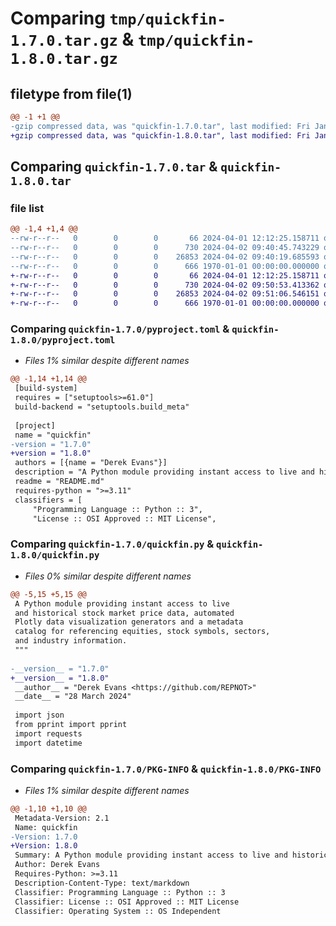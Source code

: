 # Comparing `tmp/quickfin-1.7.0.tar.gz` & `tmp/quickfin-1.8.0.tar.gz`

## filetype from file(1)

```diff
@@ -1 +1 @@
-gzip compressed data, was "quickfin-1.7.0.tar", last modified: Fri Jan  1 00:00:00 2016, max compression
+gzip compressed data, was "quickfin-1.8.0.tar", last modified: Fri Jan  1 00:00:00 2016, max compression
```

## Comparing `quickfin-1.7.0.tar` & `quickfin-1.8.0.tar`

### file list

```diff
@@ -1,4 +1,4 @@
--rw-r--r--   0        0        0       66 2024-04-01 12:12:25.158711 quickfin-1.7.0/README.md
--rw-r--r--   0        0        0      730 2024-04-02 09:40:45.743229 quickfin-1.7.0/pyproject.toml
--rw-r--r--   0        0        0    26853 2024-04-02 09:40:19.685593 quickfin-1.7.0/quickfin.py
--rw-r--r--   0        0        0      666 1970-01-01 00:00:00.000000 quickfin-1.7.0/PKG-INFO
+-rw-r--r--   0        0        0       66 2024-04-01 12:12:25.158711 quickfin-1.8.0/README.md
+-rw-r--r--   0        0        0      730 2024-04-02 09:50:53.413362 quickfin-1.8.0/pyproject.toml
+-rw-r--r--   0        0        0    26853 2024-04-02 09:51:06.546151 quickfin-1.8.0/quickfin.py
+-rw-r--r--   0        0        0      666 1970-01-01 00:00:00.000000 quickfin-1.8.0/PKG-INFO
```

### Comparing `quickfin-1.7.0/pyproject.toml` & `quickfin-1.8.0/pyproject.toml`

 * *Files 1% similar despite different names*

```diff
@@ -1,14 +1,14 @@
 [build-system]
 requires = ["setuptools>=61.0"]
 build-backend = "setuptools.build_meta"
 
 [project]
 name = "quickfin"
-version = "1.7.0"
+version = "1.8.0"
 authors = [{name = "Derek Evans"}]
 description = "A Python module providing instant access to live and historical stock market price data, automated Plotly data visualization generators and a metadata catalog for referencing equities, stock symbols, sectors, and industry information."
 readme = "README.md"
 requires-python = ">=3.11"
 classifiers = [
     "Programming Language :: Python :: 3",
     "License :: OSI Approved :: MIT License",
```

### Comparing `quickfin-1.7.0/quickfin.py` & `quickfin-1.8.0/quickfin.py`

 * *Files 0% similar despite different names*

```diff
@@ -5,15 +5,15 @@
 A Python module providing instant access to live
 and historical stock market price data, automated
 Plotly data visualization generators and a metadata
 catalog for referencing equities, stock symbols, sectors,
 and industry information.
 """
 
-__version__ = "1.7.0"
+__version__ = "1.8.0"
 __author__ = "Derek Evans <https://github.com/REPNOT>"
 __date__ = "28 March 2024"
 
 import json
 from pprint import pprint
 import requests
 import datetime
```

### Comparing `quickfin-1.7.0/PKG-INFO` & `quickfin-1.8.0/PKG-INFO`

 * *Files 1% similar despite different names*

```diff
@@ -1,10 +1,10 @@
 Metadata-Version: 2.1
 Name: quickfin
-Version: 1.7.0
+Version: 1.8.0
 Summary: A Python module providing instant access to live and historical stock market price data, automated Plotly data visualization generators and a metadata catalog for referencing equities, stock symbols, sectors, and industry information.
 Author: Derek Evans
 Requires-Python: >=3.11
 Description-Content-Type: text/markdown
 Classifier: Programming Language :: Python :: 3
 Classifier: License :: OSI Approved :: MIT License
 Classifier: Operating System :: OS Independent
```

